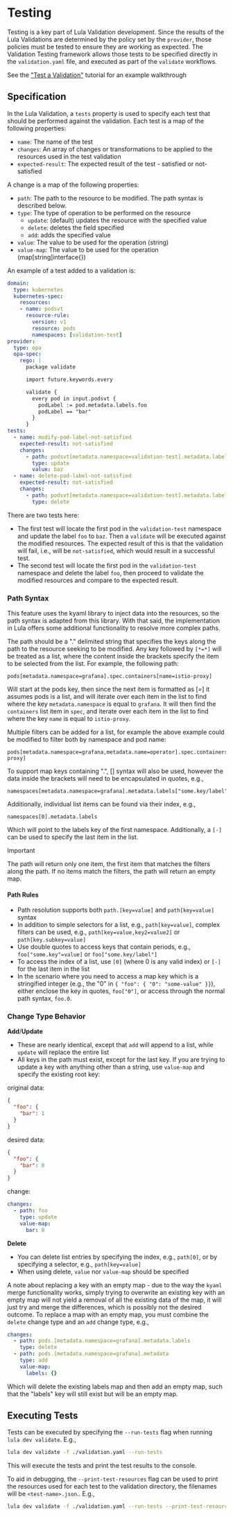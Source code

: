 # Testing

Testing is a key part of Lula Validation development. Since the results of the Lula Validations are determined by the policy set by the `provider`, those policies must be tested to ensure they are working as expected. The Validation Testing framework allows those tests to be specified directly in the `validation.yaml` file, and executed as part of the `validate` workflows.

See the ["Test a Validation"](../getting-started/test-a-validation.md) tutorial for an example walkthrough

## Specification

In the Lula Validation, a `tests` property is used to specify each test that should be performed against the validation. Each test is a map of the following properties:

- `name`: The name of the test
- `changes`: An array of changes or transformations to be applied to the resources used in the test validation
- `expected-result`: The expected result of the test - satisfied or not-satisfied

A change is a map of the following properties:

- `path`: The path to the resource to be modified. The path syntax is described below.
- `type`: The type of operation to be performed on the resource
    - `update`: (default) updates the resource with the specified value
    - `delete`: deletes the field specified
    - `add`: adds the specified value
- `value`: The value to be used for the operation (string)
- `value-map`: The value to be used for the operation (map[string]interface{})

An example of a test added to a validation is:

```yaml
domain:
  type: kubernetes
  kubernetes-spec:
    resources:
    - name: podsvt
      resource-rule:
        version: v1
        resource: pods
        namespaces: [validation-test]
provider:
  type: opa
  opa-spec:
    rego: |
      package validate

      import future.keywords.every

      validate {
        every pod in input.podsvt {
          podLabel := pod.metadata.labels.foo
          podLabel == "bar"
        }
      }
tests:
  - name: modify-pod-label-not-satisfied
    expected-result: not-satisfied
    changes:
      - path: podsvt[metadata.namespace=validation-test].metadata.labels.foo
        type: update
        value: baz
  - name: delete-pod-label-not-satisfied
    expected-result: not-satisfied
    changes:
      - path: podsvt[metadata.namespace=validation-test].metadata.labels.foo
        type: delete
```

There are two tests here:
* The first test will locate the first pod in the `validation-test` namespace and update the label `foo` to `baz`. Then a `validate` will be executed against the modified resources. The expected result of this is that the validation will fail, i.e., will be `not-satisfied`, which would result in a successful test.
* The second test will locate the first pod in the `validation-test` namespace and delete the label `foo`, then proceed to validate the modified resources and compare to the expected result.


### Path Syntax

This feature uses the kyaml library to inject data into the resources, so the path syntax is adapted from this library. With that said, the implementation in Lula offers some additional functionality to resolve more complex paths.

The path should be a "." delimited string that specifies the keys along the path to the resource seeking to be modified. Any key followed by `[*=*]` will be treated as a list, where the content inside the brackets specify the item to be selected from the list. For example, the following path:

```
pods[metadata.namespace=grafana].spec.containers[name=istio-proxy]
```

Will start at the pods key, then since the next item is formatted as [*=*] it assumes pods is a list, and will iterate over each item in the list to find where the key `metadata.namespace` is equal to `grafana`. It will then find the `containers` list item in `spec`, and iterate over each item in the list to find where the key `name` is equal to `istio-proxy`.

Multiple filters can be added for a list, for example the above example could be modified to filter both by namespace and pod name:

```
pods[metadata.namespace=grafana,metadata.name=operator].spec.containers[name=istio-proxy]
```

To support map keys containing ".", [] syntax will also be used, however the data inside the brackets will need to be encapsulated in quotes, e.g.,

```
namespaces[metadata.namespace=grafana].metadata.labels["some.key/label"]
```

Additionally, individual list items can be found via their index, e.g.,

```
namespaces[0].metadata.labels
```

Which will point to the labels key of the first namespace. Additionally, a `[-]` can be used to specify the last item in the list.

>[!IMPORTANT]
> The path will return only one item, the first item that matches the filters along the path. If no items match the filters, the path will return an empty map.

#### Path Rules
* Path resolution supports both `path.[key=value]` and `path[key=value]` syntax
* In addition to simple selectors for a list, e.g., `path[key=value]`, complex filters can be used, e.g., `path[key=value,key2=value2]` or `path[key.subkey=value]`
* Use double quotes to access keys that contain periods, e.g., `foo["some.key"=value]` or `foo["some.key/label"]`
* To access the index of a list, use `[0]` (where 0 is any valid index) or `[-]` for the last item in the list
* In the scenario where you need to access a map key which is a stringified integer (e.g., the "0" in `{ "foo": { "0": "some-value" }}`), either enclose the key in quotes, `foo["0"]`, or access through the normal path syntax, `foo.0`.

### Change Type Behavior

**Add**/**Update**
* These are nearly identical, except that `add` will append to a list, while `update` will replace the entire list
* All keys in the path must exist, except for the last key. If you are trying to update a key with anything other than a string, use `value-map` and specify the existing root key:

original data:
```json
{
  "foo": {
    "bar": 1
  }
}
```

desired data:
```json
{
  "foo": {
    "bar": 0
  }
}
```

change:
```yaml
changes:
  - path: foo
    type: update
    value-map:
      bar: 0
```

**Delete**
* You can delete list entries by specifying the index, e.g., `path[0]`, or by specifying a selector, e.g., `path[key=value]`
* When using delete, `value` nor `value-map` should be specified

A note about replacing a key with an empty map - due to the way the `kyaml` merge functionality works, simply trying to overwrite an existing key with an empty map will not yield a removal of all the existing data of the map, it will just try and merge the differences, which is possibly not the desired outcome. To replace a map with an empty map, you must combine the `delete` change type and an `add` change type, e.g.,

```yaml
changes:
  - path: pods.[metadata.namespace=grafana].metadata.labels
    type: delete
  - path: pods.[metadata.namespace=grafana].metadata
    type: add
    value-map: 
      labels: {}
```

Which will delete the existing labels map and then add an empty map, such that the "labels" key will still exist but will be an empty map.

## Executing Tests

Tests can be executed by specifying the `--run-tests` flag when running `lula dev validate`. E.g.,

```sh
lula dev validate -f ./validation.yaml --run-tests
```

This will execute the tests and print the test results to the console. 

To aid in debugging, the `--print-test-resources` flag can be used to print the resources used for each test to the validation directory, the filenames will be `<test-name>.json`.. E.g.,

```sh
lula dev validate -f ./validation.yaml --run-tests --print-test-resources
```

